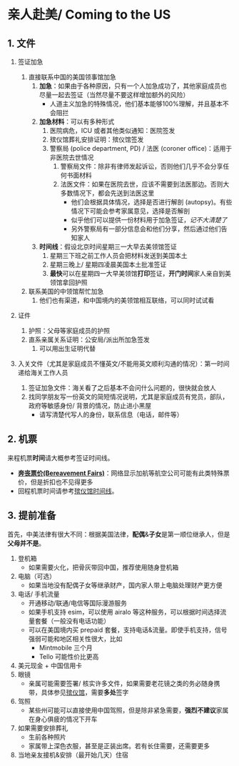 # 亲人赴美/ Coming to the US


## 1. 文件

1. 签证加急
   1. 直接联系中国的美国领事馆加急
      1. **加急**：如果由于各种原因，只有一个人加急成功了，其他家庭成员也尽量一起去签证（当然尽量不要这样增加额外的风险）
         - 人道主义加急的特殊情况，他们基本能够100%理解，并且基本不会阻拦
      1. **加急材料**：可以有多种形式
         1. 医院病危，ICU 或者其他类似通知：医院签发
         1. 殡仪馆葬礼安排证明：殡仪馆签发
         1. 警察局 (police department, PD) / 法医 (coroner office)：适用于非医院去世情况
            1. 警察局文件：除非有律师发起诉讼，否则他们几乎不会分享任何书面材料
            1. 法医文件：如果在医院去世，应该不需要到法医那边。否则大多数情况下，都会先送到法医这里
               - 他们会根据具体情况，选择是否进行解剖 (autopsy)。有些情况下可能会参考家属意见，选择是否解剖
               - 似乎他们可以提供一份材料用于加急签证，*记不大清楚了*
               - 另外警察局有一部分信息会和他们分享，然后通过他们告知家人
      1. **时间线**：假设北京时间星期三一大早去美领馆签证
         1. 星期三下班之前工作人员会把材料发送到美国本土
         1. 星期三晚上/ 星期四凌晨美国本土批准签证
         1. **最快**可以在星期四一大早美领馆**打印**签证，**开门时间**家人亲自到美领馆拿回护照
   1. 联系美国的中领馆帮忙加急
      1. 他们也有渠道，和中国境内的美领馆相互联络，可以同时试试看

1. 证件
   1. 护照：父母等家庭成员的护照
   1. 直系亲属关系证明：公安局/派出所加急签发
      1. 可以用出生证明代替

1. 入关文件（尤其是家庭成员不懂英文/不能用英文顺利沟通的情况）：第一时间递给海关工作人员
   1. 签证加急文件：海关看了之后基本不会问什么问题的，很快就会放人
   1. 找同学朋友写一份英文的简短情况说明，尤其是家庭成员有党员，部队，政府等敏感身份/ 背景的情况，防止进小黑屋
      - 请写清楚代写人的身份，联系信息（电话，邮件等）


## 2. 机票

来程机票**时间**请大概参考签证时间线。
- [**奔丧票价(Bereavement Fairs)**](https://travel.usnews.com/features/bereavement-flights)：网络显示加航等航空公司可能有此类特殊票价，但是折扣也不见得更多
- 回程机票时间请参考[殡仪馆时间线](https://sliuxl.github.io/OverseasFuneralGuide/docs/02-funeral-home.html)。


## 3. 提前准备

首先，中美法律有很大不同：根据美国法律，**配偶**&**子女**是第一顺位继承人，但是**父母并不是**。

1. 登机箱
   - 如果需要火化，把骨灰带回中国，推荐使用随身登机箱
1. 电脑（可选）
   - 如果当地没有配偶子女等继承财产，国内家人带上电脑处理财产更方便
1. 电话/ 手机流量
   - 开通移动/联通/电信等国际漫游服务
   - 如果手机支持 esim，可以使用 airalo 等这种服务，可以根据时间选择流量套餐（一般没有电话功能）
   - 可以在美国境内买 prepaid 套餐，支持电话&流量。即使手机支持，信号强弱可能和地区相关性很大，比如
     - Mintmobile 三个月
     - Tello 可能性价比更高
1. 美元现金 + 中国信用卡
1. 眼镜
   - 亲属可能需要签署/ 核实许多文件，如果需要老花镜之类的务必随身携带，具体参见[殡仪馆](https://sliuxl.github.io/OverseasFuneralGuide/docs/02-funeral-home.html)，需要**多处**签字
1. 驾照
   - 某些州可能可以直接使用中国驾照，但是除非紧急需要，**强烈不建议**家属在身心俱疲的情况下开车
1. 如果需要安排葬礼
   - 生前各种照片
   - 家属带上深色衣服，甚至是正装出席。若有长住需要，还需要更多
1. 当地亲友接机&安排（最开始几天）住宿
